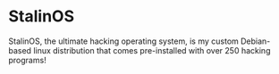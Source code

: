 # StalinOS
StalinOS, the ultimate hacking operating system, is my custom Debian-based linux distribution that comes pre-installed with over 250 hacking programs!
